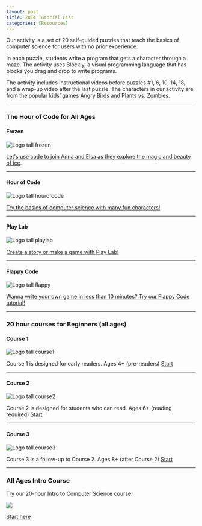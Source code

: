 ```yaml
---
layout: post
title: 2014 Tutorial List
categories: [Resources]
---
```

Our activity is a set of 20 self-guided puzzles that teach the basics of computer science for users with no prior experience.

In each puzzle, students write a program that gets a character through a maze. The activity uses Blockly, a visual programming language that has blocks you drag and drop to write programs. 

The activity includes instructional videos before puzzles #1, 6, 10, 14, 18, and a wrap-up video after the last puzzle. The characters in our activity are from the popular kids’ games Angry Birds and Plants vs. Zombies.

---


### The Hour of Code for All Ages

####  Frozen
![Logo tall frozen][8]

[Let's use code to join Anna and Elsa as they explore the magic and beauty of ice][9].

---

#### Hour of Code
![Logo tall hourofcode][10]

[Try the basics of computer science with many fun characters!][11]

---

####  Play Lab
![Logo tall playlab][12]

[Create a story or make a game with Play Lab!][13]

---

#### Flappy Code
![Logo tall flappy][14]

[Wanna write your own game in less than 10 minutes? Try our Flappy Code tutorial!][15]


---


### 20 hour courses for Beginners (all ages)


####  Course 1
![Logo tall course1][16]

Course 1 is designed for early readers.
Ages 4+ (pre-readers)
[Start][17]

---

#### Course 2
![Logo tall course2][18]

Course 2 is designed for students who can read.
Ages 6+ (reading required)
[Start][19]


---

####  Course 3
![Logo tall course3][20]

Course 3 is a follow-up to Course 2.
Ages 8+ (after Course 2)
[Start][21]


---



### All Ages Intro Course

Try our 20-hour Intro to Computer Science course.

![][34]

[Start here][35]




[1]: https://support.code.org/hc/en-us/requests/new
[2]: https://support.code.org/hc/en-us/articles/202591743
[3]: /assets/codeorg-studio-logo-ab9fbef5744e7d26dd423357f7c93a8a.png
[8]: http://studio.code.org/assets/logo_tall_frozen-fdf4b7f1af4aeff25522f257a30af5dc.jpg
[9]: http://studio.code.org/s/frozen/reset
[10]: http://studio.code.org/assets/logo_tall_hourofcode-1ff365b0d094938502fcf42c9c73cda7.jpg
[11]: http://studio.code.org/s/hourofcode/reset
[12]: http://studio.code.org/assets/logo_tall_playlab-0261292a3e0a39ab8d3574525328f3c5.jpg
[13]: http://studio.code.org/s/playlab/reset
[14]: http://studio.code.org/assets/logo_tall_flappy-5d52f06d34e4bdd48654c5e79d64325a.jpg
[15]: http://studio.code.org/s/flappy/reset
[16]: http://studio.code.org/assets/logo_tall_course1-0cbb3f4433a12e6e51e6f196d55196e0.jpg
[17]: http://studio.code.org/s/course1
[18]: http://studio.code.org/assets/logo_tall_course2-8d89caf1692b03bcdddc83398459d3a6.jpg
[19]: http://studio.code.org/s/course2
[20]: http://studio.code.org/assets/logo_tall_course3-04db9f86ed1f91e8a79e2d8fcfc25b77.jpg
[21]: http://studio.code.org/s/course3
[34]: http://code.org/images/fit-520/code20hr.jpg
[35]: http://studio.code.org/s/1
[36]: http://eepurl.com/Im_In
[37]: https://studio.code.org/
[38]: http://support.code.org
[39]: http://code.org/tos
[40]: http://code.org/privacy
  
 
